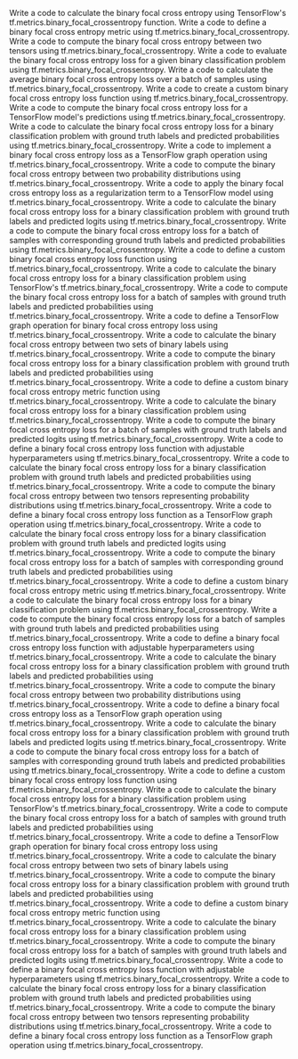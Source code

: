 Write a code to calculate the binary focal cross entropy using TensorFlow's tf.metrics.binary_focal_crossentropy function.
Write a code to define a binary focal cross entropy metric using tf.metrics.binary_focal_crossentropy.
Write a code to compute the binary focal cross entropy between two tensors using tf.metrics.binary_focal_crossentropy.
Write a code to evaluate the binary focal cross entropy loss for a given binary classification problem using tf.metrics.binary_focal_crossentropy.
Write a code to calculate the average binary focal cross entropy loss over a batch of samples using tf.metrics.binary_focal_crossentropy.
Write a code to create a custom binary focal cross entropy loss function using tf.metrics.binary_focal_crossentropy.
Write a code to compute the binary focal cross entropy loss for a TensorFlow model's predictions using tf.metrics.binary_focal_crossentropy.
Write a code to calculate the binary focal cross entropy loss for a binary classification problem with ground truth labels and predicted probabilities using tf.metrics.binary_focal_crossentropy.
Write a code to implement a binary focal cross entropy loss as a TensorFlow graph operation using tf.metrics.binary_focal_crossentropy.
Write a code to compute the binary focal cross entropy between two probability distributions using tf.metrics.binary_focal_crossentropy.
Write a code to apply the binary focal cross entropy loss as a regularization term to a TensorFlow model using tf.metrics.binary_focal_crossentropy.
Write a code to calculate the binary focal cross entropy loss for a binary classification problem with ground truth labels and predicted logits using tf.metrics.binary_focal_crossentropy.
Write a code to compute the binary focal cross entropy loss for a batch of samples with corresponding ground truth labels and predicted probabilities using tf.metrics.binary_focal_crossentropy.
Write a code to define a custom binary focal cross entropy loss function using tf.metrics.binary_focal_crossentropy.
Write a code to calculate the binary focal cross entropy loss for a binary classification problem using TensorFlow's tf.metrics.binary_focal_crossentropy.
Write a code to compute the binary focal cross entropy loss for a batch of samples with ground truth labels and predicted probabilities using tf.metrics.binary_focal_crossentropy.
Write a code to define a TensorFlow graph operation for binary focal cross entropy loss using tf.metrics.binary_focal_crossentropy.
Write a code to calculate the binary focal cross entropy between two sets of binary labels using tf.metrics.binary_focal_crossentropy.
Write a code to compute the binary focal cross entropy loss for a binary classification problem with ground truth labels and predicted probabilities using tf.metrics.binary_focal_crossentropy.
Write a code to define a custom binary focal cross entropy metric function using tf.metrics.binary_focal_crossentropy.
Write a code to calculate the binary focal cross entropy loss for a binary classification problem using tf.metrics.binary_focal_crossentropy.
Write a code to compute the binary focal cross entropy loss for a batch of samples with ground truth labels and predicted logits using tf.metrics.binary_focal_crossentropy.
Write a code to define a binary focal cross entropy loss function with adjustable hyperparameters using tf.metrics.binary_focal_crossentropy.
Write a code to calculate the binary focal cross entropy loss for a binary classification problem with ground truth labels and predicted probabilities using tf.metrics.binary_focal_crossentropy.
Write a code to compute the binary focal cross entropy between two tensors representing probability distributions using tf.metrics.binary_focal_crossentropy.
Write a code to define a binary focal cross entropy loss function as a TensorFlow graph operation using tf.metrics.binary_focal_crossentropy.
Write a code to calculate the binary focal cross entropy loss for a binary classification problem with ground truth labels and predicted logits using tf.metrics.binary_focal_crossentropy.
Write a code to compute the binary focal cross entropy loss for a batch of samples with corresponding ground truth labels and predicted probabilities using tf.metrics.binary_focal_crossentropy.
Write a code to define a custom binary focal cross entropy metric using tf.metrics.binary_focal_crossentropy.
Write a code to calculate the binary focal cross entropy loss for a binary classification problem using tf.metrics.binary_focal_crossentropy.
Write a code to compute the binary focal cross entropy loss for a batch of samples with ground truth labels and predicted probabilities using tf.metrics.binary_focal_crossentropy.
Write a code to define a binary focal cross entropy loss function with adjustable hyperparameters using tf.metrics.binary_focal_crossentropy.
Write a code to calculate the binary focal cross entropy loss for a binary classification problem with ground truth labels and predicted probabilities using tf.metrics.binary_focal_crossentropy.
Write a code to compute the binary focal cross entropy between two probability distributions using tf.metrics.binary_focal_crossentropy.
Write a code to define a binary focal cross entropy loss as a TensorFlow graph operation using tf.metrics.binary_focal_crossentropy.
Write a code to calculate the binary focal cross entropy loss for a binary classification problem with ground truth labels and predicted logits using tf.metrics.binary_focal_crossentropy.
Write a code to compute the binary focal cross entropy loss for a batch of samples with corresponding ground truth labels and predicted probabilities using tf.metrics.binary_focal_crossentropy.
Write a code to define a custom binary focal cross entropy loss function using tf.metrics.binary_focal_crossentropy.
Write a code to calculate the binary focal cross entropy loss for a binary classification problem using TensorFlow's tf.metrics.binary_focal_crossentropy.
Write a code to compute the binary focal cross entropy loss for a batch of samples with ground truth labels and predicted probabilities using tf.metrics.binary_focal_crossentropy.
Write a code to define a TensorFlow graph operation for binary focal cross entropy loss using tf.metrics.binary_focal_crossentropy.
Write a code to calculate the binary focal cross entropy between two sets of binary labels using tf.metrics.binary_focal_crossentropy.
Write a code to compute the binary focal cross entropy loss for a binary classification problem with ground truth labels and predicted probabilities using tf.metrics.binary_focal_crossentropy.
Write a code to define a custom binary focal cross entropy metric function using tf.metrics.binary_focal_crossentropy.
Write a code to calculate the binary focal cross entropy loss for a binary classification problem using tf.metrics.binary_focal_crossentropy.
Write a code to compute the binary focal cross entropy loss for a batch of samples with ground truth labels and predicted logits using tf.metrics.binary_focal_crossentropy.
Write a code to define a binary focal cross entropy loss function with adjustable hyperparameters using tf.metrics.binary_focal_crossentropy.
Write a code to calculate the binary focal cross entropy loss for a binary classification problem with ground truth labels and predicted probabilities using tf.metrics.binary_focal_crossentropy.
Write a code to compute the binary focal cross entropy between two tensors representing probability distributions using tf.metrics.binary_focal_crossentropy.
Write a code to define a binary focal cross entropy loss function as a TensorFlow graph operation using tf.metrics.binary_focal_crossentropy.